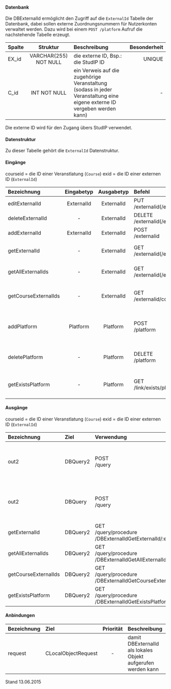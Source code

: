 #### Datenbank
Die DBExternalId ermöglicht den Zugriff auf die `ExternalId` Tabelle der Datenbank, dabei sollen
externe Zuordnungsnummern für Nutzerkonten verwaltet werden.
Dazu wird bei einem `POST /platform` Aufruf die nachstehende Tabelle erzeugt.

| Spalte        | Struktur  | Beschreibung | Besonderheit |
| :------       |:---------:| :------------| -----------: |
|EX_id|VARCHAR(255) NOT NULL| die externe ID, Bsp.: die StudIP ID |UNIQUE|
|C_id|INT NOT NULL| ein Verweis auf die zugehörige Veranstaltung (sodass in jeder Veranstaltung eine eigene externe ID vergeben werden kann) |-|

Die externe ID wird für den Zugang übers StudIP verwendet.

#### Datenstruktur
Zu dieser Tabelle gehört die `ExternalId` Datenstruktur.

#### Eingänge
courseid = die ID einer Veranstlatung (`Course`)
exid = die ID einer externen ID (`ExternalId`)

| Bezeichnung  | Eingabetyp  | Ausgabetyp | Befehl | Beschreibung |
| :----------- |:-----------:| :---------:| :----- | :----------- |
|editExternalId|ExternalId|ExternalId|PUT<br>/externalid(/externalid)/:exid| editiert eine existierende ID |
|deleteExternalId|-|ExternalId|DELETE<br>/externalid(/externalid)/:exid| entfernt die ID |
|addExternalId|ExternalId|ExternalId|POST<br>/externalid| fügt eine neue ein |
|getExternalId|-|ExternalId|GET<br>/externalid(/externalid)/:exid| gibt eine einzelne ID zurück |
|getAllExternalIds|-|ExternalId|GET<br>/externalid(/externalid)| gibt alle IDs zurück (für alle Veranstaltungen) |
|getCourseExternalIds|-|ExternalId|GET<br>/externalid/course/:courseid| die die IDs einer bestimmten Veranstaltung aus |
|addPlatform|Platform|Platform|POST<br>/platform|installiert dies zugehörige Tabelle und die Prozeduren für diese Plattform|
|deletePlatform|-|Platform|DELETE<br>/platform|entfernt die Tabelle und Prozeduren aus der Plattform|
|getExistsPlatform|-|Platform|GET<br>/link/exists/platform| prüft, ob die Tabelle und die Prozeduren existieren |

#### Ausgänge
courseid = die ID einer Veranstlatung (`Course`)
exid = die ID einer externen ID (`ExternalId`)

| Bezeichnung  | Ziel  | Verwendung | Beschreibung |
| :----------- |:----- | :--------- | :----------- |
|out2|DBQuery2|POST<br>/query| wird für EDIT, DELETE<br>und POST<br>SQL-Templates verwendet |
|out2|DBQuery|POST<br>/query| wird für EDIT, DELETE<br>und POST<br>SQL-Templates verwendet |
|getExternalId|DBQuery2|GET<br>/query/procedure<br>/DBExternalIdGetExternalId/:exid| Prozeduraufruf |
|getAllExternalIds|DBQuery2|GET<br>/query/procedure<br>/DBExternalIdGetAllExternalIds| Prozeduraufruf |
|getCourseExternalIds|DBQuery2|GET<br>/query/procedure<br>/DBExternalIdGetCourseExternalIds/:courseid| Prozeduraufruf |
|getExistsPlatform|DBQuery2|GET<br>/query/procedure<br>/DBExternalIdGetExistsPlatform| Prozeduraufruf |

#### Anbindungen
| Bezeichnung  | Ziel  | Priorität | Beschreibung |
| :----------- |:----- | :--------:| :------------|
|request|CLocalObjectRequest|-| damit DBExternalId als lokales Objekt aufgerufen werden kann |

Stand 13.06.2015